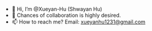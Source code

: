 - 👋 Hi, I’m @Xueyan-Hu (Shwayan Hu)
- 💞️ Chances of collaboration is highly desired.
- 📫 How to reach me? Email: xueyanhu1231@gmail.com

<!---
NathanHuXy/NathanHuXy is a ✨ special ✨ repository because its `README.md` (this file) appears on your GitHub profile.
You can click the Preview link to take a look at your changes.
--->
